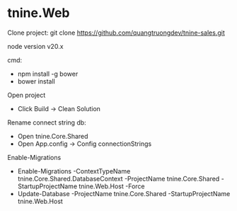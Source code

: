 # tnine.Web

Clone project: git clone https://github.com/quangtruongdev/tnine-sales.git

node version v20.x

cmd: 
- npm install -g bower
- bower install

Open project
- Click Build -> Clean Solution

Rename connect string db:
- Open tnine.Core.Shared
- Open App.config -> Config connectionStrings

Enable-Migrations
- Enable-Migrations -ContextTypeName tnine.Core.Shared.DatabaseContext -ProjectName tnine.Core.Shared -StartupProjectName tnine.Web.Host -Force
- Update-Database -ProjectName tnine.Core.Shared -StartupProjectName tnine.Web.Host
